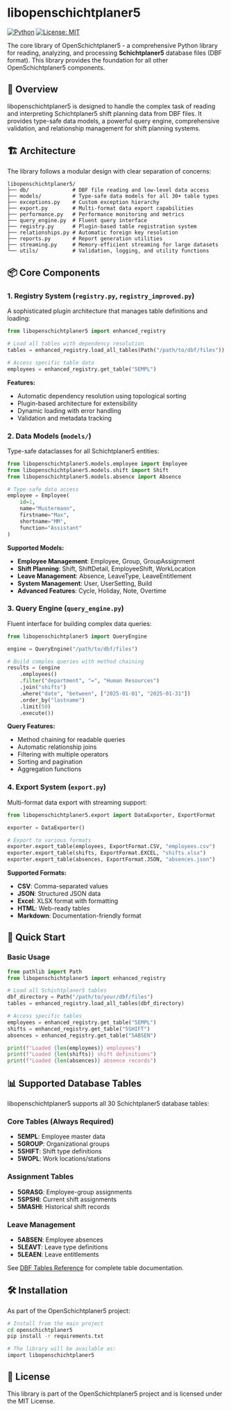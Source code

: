 # libopenschichtplaner5

[![Python](https://img.shields.io/badge/python-3.8+-blue.svg)](https://www.python.org/downloads/)
[![License: MIT](https://img.shields.io/badge/License-MIT-yellow.svg)](https://opensource.org/licenses/MIT)

The core library of OpenSchichtplaner5 - a comprehensive Python library for reading, analyzing, and processing **Schichtplaner5** database files (DBF format). This library provides the foundation for all other OpenSchichtplaner5 components.

## 🎯 Overview

libopenschichtplaner5 is designed to handle the complex task of reading and interpreting Schichtplaner5 shift planning data from DBF files. It provides type-safe data models, a powerful query engine, comprehensive validation, and relationship management for shift planning systems.

## 🏗️ Architecture

The library follows a modular design with clear separation of concerns:

```
libopenschichtplaner5/
├── db/              # DBF file reading and low-level data access
├── models/          # Type-safe data models for all 30+ table types
├── exceptions.py    # Custom exception hierarchy
├── export.py        # Multi-format data export capabilities
├── performance.py   # Performance monitoring and metrics
├── query_engine.py  # Fluent query interface
├── registry.py      # Plugin-based table registration system
├── relationships.py # Automatic foreign key resolution
├── reports.py       # Report generation utilities
├── streaming.py     # Memory-efficient streaming for large datasets
└── utils/           # Validation, logging, and utility functions
```

## 📦 Core Components

### 1. Registry System (`registry.py`, `registry_improved.py`)
A sophisticated plugin architecture that manages table definitions and loading:

```python
from libopenschichtplaner5 import enhanced_registry

# Load all tables with dependency resolution
tables = enhanced_registry.load_all_tables(Path("/path/to/dbf/files"))

# Access specific table data
employees = enhanced_registry.get_table("5EMPL")
```

**Features:**
- Automatic dependency resolution using topological sorting
- Plugin-based architecture for extensibility
- Dynamic loading with error handling
- Validation and metadata tracking

### 2. Data Models (`models/`)
Type-safe dataclasses for all Schichtplaner5 entities:

```python
from libopenschichtplaner5.models.employee import Employee
from libopenschichtplaner5.models.shift import Shift
from libopenschichtplaner5.models.absence import Absence

# Type-safe data access
employee = Employee(
    id=1,
    name="Mustermann",
    firstname="Max",
    shortname="MM",
    function="Assistant"
)
```

**Supported Models:**
- **Employee Management**: Employee, Group, GroupAssignment
- **Shift Planning**: Shift, ShiftDetail, EmployeeShift, WorkLocation
- **Leave Management**: Absence, LeaveType, LeaveEntitlement
- **System Management**: User, UserSetting, Build
- **Advanced Features**: Cycle, Holiday, Note, Overtime

### 3. Query Engine (`query_engine.py`)
Fluent interface for building complex data queries:

```python
from libopenschichtplaner5 import QueryEngine

engine = QueryEngine("/path/to/dbf/files")

# Build complex queries with method chaining
results = (engine
    .employees()
    .filter("department", "=", "Human Resources")
    .join("shifts") 
    .where("date", "between", ["2025-01-01", "2025-01-31"])
    .order_by("lastname")
    .limit(50)
    .execute())
```

**Query Features:**
- Method chaining for readable queries
- Automatic relationship joins
- Filtering with multiple operators
- Sorting and pagination
- Aggregation functions

### 4. Export System (`export.py`)
Multi-format data export with streaming support:

```python
from libopenschichtplaner5.export import DataExporter, ExportFormat

exporter = DataExporter()

# Export to various formats
exporter.export_table(employees, ExportFormat.CSV, "employees.csv")
exporter.export_table(shifts, ExportFormat.EXCEL, "shifts.xlsx") 
exporter.export_table(absences, ExportFormat.JSON, "absences.json")
```

**Supported Formats:**
- **CSV**: Comma-separated values
- **JSON**: Structured JSON data
- **Excel**: XLSX format with formatting
- **HTML**: Web-ready tables
- **Markdown**: Documentation-friendly format

## 🚀 Quick Start

### Basic Usage

```python
from pathlib import Path
from libopenschichtplaner5 import enhanced_registry

# Load all Schichtplaner5 tables
dbf_directory = Path("/path/to/your/dbf/files")
tables = enhanced_registry.load_all_tables(dbf_directory)

# Access specific tables
employees = enhanced_registry.get_table("5EMPL")
shifts = enhanced_registry.get_table("5SHIFT")
absences = enhanced_registry.get_table("5ABSEN")

print(f"Loaded {len(employees)} employees")
print(f"Loaded {len(shifts)} shift definitions")
print(f"Loaded {len(absences)} absence records")
```

## 📊 Supported Database Tables

libopenschichtplaner5 supports all 30 Schichtplaner5 database tables:

### Core Tables (Always Required)
- **5EMPL**: Employee master data
- **5GROUP**: Organizational groups
- **5SHIFT**: Shift type definitions
- **5WOPL**: Work locations/stations

### Assignment Tables
- **5GRASG**: Employee-group assignments
- **5SPSHI**: Current shift assignments
- **5MASHI**: Historical shift records

### Leave Management
- **5ABSEN**: Employee absences
- **5LEAVT**: Leave type definitions
- **5LEAEN**: Leave entitlements

See [DBF Tables Reference](../DBF_TABLES_REFERENCE.md) for complete table documentation.

## 🛠️ Installation

As part of the OpenSchichtplaner5 project:

```bash
# Install from the main project
cd openschichtplaner5
pip install -r requirements.txt

# The library will be available as:
import libopenschichtplaner5
```

## 📄 License

This library is part of the OpenSchichtplaner5 project and is licensed under the MIT License.
